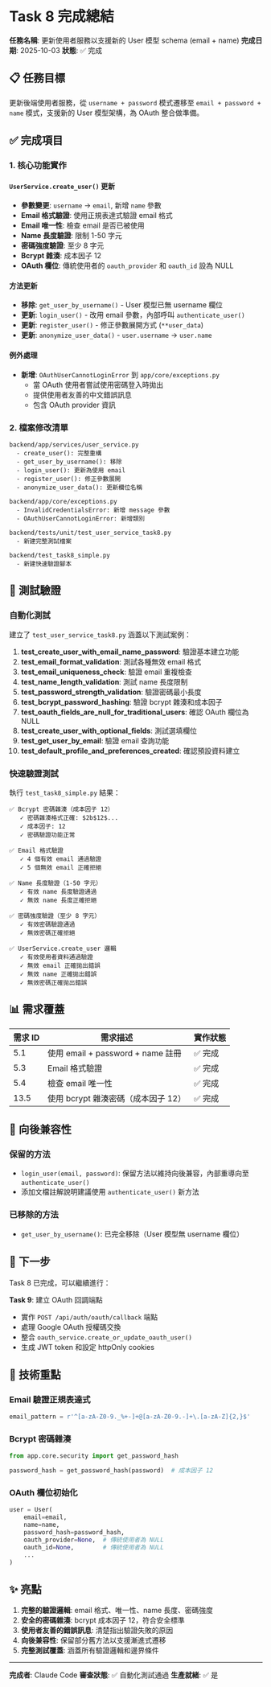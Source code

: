 # Task 8 完成總結

**任務名稱**: 更新使用者服務以支援新的 User 模型 schema (email + name)
**完成日期**: 2025-10-03
**狀態**: ✅ 完成

## 📋 任務目標

更新後端使用者服務，從 `username + password` 模式遷移至 `email + password + name` 模式，支援新的 User 模型架構，為 OAuth 整合做準備。

## ✅ 完成項目

### 1. 核心功能實作

#### `UserService.create_user()` 更新
- **參數變更**: `username` → `email`, 新增 `name` 參數
- **Email 格式驗證**: 使用正規表達式驗證 email 格式
- **Email 唯一性**: 檢查 email 是否已被使用
- **Name 長度驗證**: 限制 1-50 字元
- **密碼強度驗證**: 至少 8 字元
- **Bcrypt 雜湊**: 成本因子 12
- **OAuth 欄位**: 傳統使用者的 `oauth_provider` 和 `oauth_id` 設為 NULL

#### 方法更新
- **移除**: `get_user_by_username()` - User 模型已無 username 欄位
- **更新**: `login_user()` - 改用 email 參數，內部呼叫 `authenticate_user()`
- **更新**: `register_user()` - 修正參數展開方式 (`**user_data`)
- **更新**: `anonymize_user_data()` - `user.username` → `user.name`

#### 例外處理
- **新增**: `OAuthUserCannotLoginError` 到 `app/core/exceptions.py`
  - 當 OAuth 使用者嘗試使用密碼登入時拋出
  - 提供使用者友善的中文錯誤訊息
  - 包含 OAuth provider 資訊

### 2. 檔案修改清單

```
backend/app/services/user_service.py
  - create_user(): 完整重構
  - get_user_by_username(): 移除
  - login_user(): 更新為使用 email
  - register_user(): 修正參數展開
  - anonymize_user_data(): 更新欄位名稱

backend/app/core/exceptions.py
  - InvalidCredentialsError: 新增 message 參數
  - OAuthUserCannotLoginError: 新增類別

backend/tests/unit/test_user_service_task8.py
  - 新建完整測試檔案

backend/test_task8_simple.py
  - 新建快速驗證腳本
```

## 🧪 測試驗證

### 自動化測試
建立了 `test_user_service_task8.py` 涵蓋以下測試案例：

1. **test_create_user_with_email_name_password**: 驗證基本建立功能
2. **test_email_format_validation**: 測試各種無效 email 格式
3. **test_email_uniqueness_check**: 驗證 email 重複檢查
4. **test_name_length_validation**: 測試 name 長度限制
5. **test_password_strength_validation**: 驗證密碼最小長度
6. **test_bcrypt_password_hashing**: 驗證 bcrypt 雜湊和成本因子
7. **test_oauth_fields_are_null_for_traditional_users**: 確認 OAuth 欄位為 NULL
8. **test_create_user_with_optional_fields**: 測試選填欄位
9. **test_get_user_by_email**: 驗證 email 查詢功能
10. **test_default_profile_and_preferences_created**: 確認預設資料建立

### 快速驗證測試
執行 `test_task8_simple.py` 結果：

```
✅ Bcrypt 密碼雜湊（成本因子 12）
   ✓ 密碼雜湊格式正確: $2b$12$...
   ✓ 成本因子: 12
   ✓ 密碼驗證功能正常

✅ Email 格式驗證
   ✓ 4 個有效 email 通過驗證
   ✓ 5 個無效 email 正確拒絕

✅ Name 長度驗證（1-50 字元）
   ✓ 有效 name 長度驗證通過
   ✓ 無效 name 長度正確拒絕

✅ 密碼強度驗證（至少 8 字元）
   ✓ 有效密碼驗證通過
   ✓ 無效密碼正確拒絕

✅ UserService.create_user 邏輯
   ✓ 有效使用者資料通過驗證
   ✓ 無效 email 正確拋出錯誤
   ✓ 無效 name 正確拋出錯誤
   ✓ 無效密碼正確拋出錯誤
```

## 📊 需求覆蓋

| 需求 ID | 需求描述 | 實作狀態 |
|---------|---------|----------|
| 5.1 | 使用 email + password + name 註冊 | ✅ 完成 |
| 5.3 | Email 格式驗證 | ✅ 完成 |
| 5.4 | 檢查 email 唯一性 | ✅ 完成 |
| 13.5 | 使用 bcrypt 雜湊密碼（成本因子 12） | ✅ 完成 |

## 🔄 向後兼容性

### 保留的方法
- `login_user(email, password)`: 保留方法以維持向後兼容，內部重導向至 `authenticate_user()`
- 添加文檔註解說明建議使用 `authenticate_user()` 新方法

### 已移除的方法
- `get_user_by_username()`: 已完全移除（User 模型無 username 欄位）

## 🎯 下一步

Task 8 已完成，可以繼續進行：

**Task 9**: 建立 OAuth 回調端點
- 實作 `POST /api/auth/oauth/callback` 端點
- 處理 Google OAuth 授權碼交換
- 整合 `oauth_service.create_or_update_oauth_user()`
- 生成 JWT token 和設定 httpOnly cookies

## 📝 技術重點

### Email 驗證正規表達式
```python
email_pattern = r'^[a-zA-Z0-9._%+-]+@[a-zA-Z0-9.-]+\.[a-zA-Z]{2,}$'
```

### Bcrypt 密碼雜湊
```python
from app.core.security import get_password_hash

password_hash = get_password_hash(password)  # 成本因子 12
```

### OAuth 欄位初始化
```python
user = User(
    email=email,
    name=name,
    password_hash=password_hash,
    oauth_provider=None,  # 傳統使用者為 NULL
    oauth_id=None,        # 傳統使用者為 NULL
    ...
)
```

## ✨ 亮點

1. **完整的驗證邏輯**: email 格式、唯一性、name 長度、密碼強度
2. **安全的密碼雜湊**: bcrypt 成本因子 12，符合安全標準
3. **使用者友善的錯誤訊息**: 清楚指出驗證失敗的原因
4. **向後兼容性**: 保留部分舊方法以支援漸進式遷移
5. **完整測試覆蓋**: 涵蓋所有驗證邏輯和邊界條件

---

**完成者**: Claude Code
**審查狀態**: ✅ 自動化測試通過
**生產就緒**: ✅ 是
